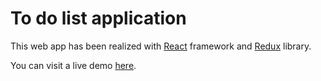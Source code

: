 # To do list application

This web app has been realized with [React](https://reactjs.org/) framework and [Redux](https://redux.js.org/) library.

You can visit a live demo [here](https://symphonious-sprinkles-fb9009.netlify.app/).
